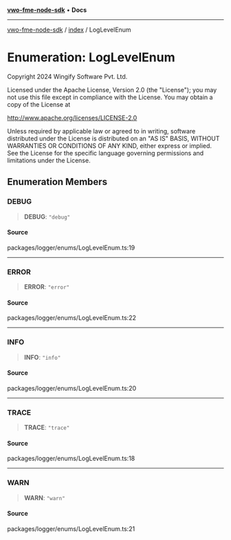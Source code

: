 [**vwo-fme-node-sdk**](../../README.md) • **Docs**

---

[vwo-fme-node-sdk](../../modules.md) / [index](../README.md) / LogLevelEnum

# Enumeration: LogLevelEnum

Copyright 2024 Wingify Software Pvt. Ltd.

Licensed under the Apache License, Version 2.0 (the "License");
you may not use this file except in compliance with the License.
You may obtain a copy of the License at

http://www.apache.org/licenses/LICENSE-2.0

Unless required by applicable law or agreed to in writing, software
distributed under the License is distributed on an "AS IS" BASIS,
WITHOUT WARRANTIES OR CONDITIONS OF ANY KIND, either express or implied.
See the License for the specific language governing permissions and
limitations under the License.

## Enumeration Members

### DEBUG

> **DEBUG**: `"debug"`

#### Source

packages/logger/enums/LogLevelEnum.ts:19

---

### ERROR

> **ERROR**: `"error"`

#### Source

packages/logger/enums/LogLevelEnum.ts:22

---

### INFO

> **INFO**: `"info"`

#### Source

packages/logger/enums/LogLevelEnum.ts:20

---

### TRACE

> **TRACE**: `"trace"`

#### Source

packages/logger/enums/LogLevelEnum.ts:18

---

### WARN

> **WARN**: `"warn"`

#### Source

packages/logger/enums/LogLevelEnum.ts:21

